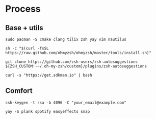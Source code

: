 # Process

## Base + utils
```
sudo pacman -S cmake clang tilix zsh yay vim nautilus
```

```
sh -c "$(curl -fsSL https://raw.github.com/ohmyzsh/ohmyzsh/master/tools/install.sh)"

git clone https://github.com/zsh-users/zsh-autosuggestions ${ZSH_CUSTOM:-~/.oh-my-zsh/custom}/plugins/zsh-autosuggestions
```

```
curl -s "https://get.sdkman.io" | bash
```


## Comfort
```
ssh-keygen -t rsa -b 4096 -C "your_email@example.com"

yay -S plank spotify easyeffects snap
```
